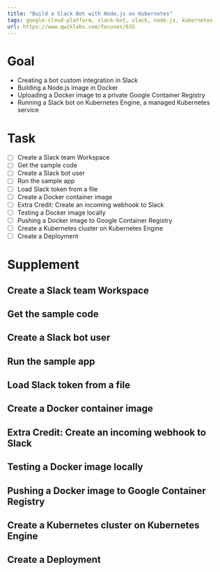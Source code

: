 ```yaml
---
title: "Build a Slack Bot with Node.js on Kubernetes"
tags: google-cloud-platform, slack-bot, slack, node.js, kubernetes
url: https://www.qwiklabs.com/focuses/635
---
```


# Goal
- Creating a bot custom integration in Slack
- Building a Node.js image in Docker
- Uploading a Docker image to a private Google Container Registry
- Running a Slack bot on Kubernetes Engine, a managed Kubernetes service

# Task
- [ ] Create a Slack team Workspace
- [ ] Get the sample code
- [ ] Create a Slack bot user
- [ ] Run the sample app
- [ ] Load Slack token from a file
- [ ] Create a Docker container image
- [ ] Extra Credit: Create an incoming webhook to Slack
- [ ] Testing a Docker image locally
- [ ] Pushing a Docker image to Google Container Registry
- [ ] Create a Kubernetes cluster on Kubernetes Engine
- [ ] Create a Deployment

# Supplement
## Create a Slack team Workspace
## Get the sample code
## Create a Slack bot user
## Run the sample app
## Load Slack token from a file
## Create a Docker container image
## Extra Credit: Create an incoming webhook to Slack
## Testing a Docker image locally
## Pushing a Docker image to Google Container Registry
## Create a Kubernetes cluster on Kubernetes Engine
## Create a Deployment
